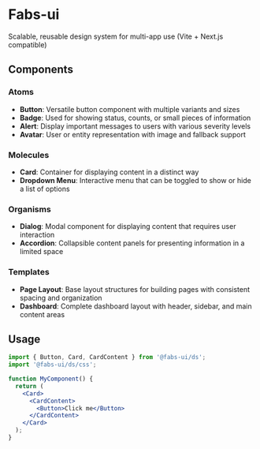 # Fabs-ui

Scalable, reusable design system for multi-app use (Vite + Next.js compatible)

## Components

### Atoms
- **Button**: Versatile button component with multiple variants and sizes
- **Badge**: Used for showing status, counts, or small pieces of information
- **Alert**: Display important messages to users with various severity levels
- **Avatar**: User or entity representation with image and fallback support

### Molecules
- **Card**: Container for displaying content in a distinct way
- **Dropdown Menu**: Interactive menu that can be toggled to show or hide a list of options

### Organisms
- **Dialog**: Modal component for displaying content that requires user interaction
- **Accordion**: Collapsible content panels for presenting information in a limited space

### Templates
- **Page Layout**: Base layout structures for building pages with consistent spacing and organization
- **Dashboard**: Complete dashboard layout with header, sidebar, and main content areas

## Usage

```jsx
import { Button, Card, CardContent } from '@fabs-ui/ds';
import '@fabs-ui/ds/css';

function MyComponent() {
  return (
    <Card>
      <CardContent>
        <Button>Click me</Button>
      </CardContent>
    </Card>
  );
}
```